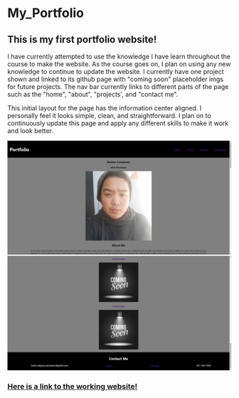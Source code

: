 # My_Portfolio

## This is my first portfolio website!

I have currently attempted to use the knowledge I have learn throughout the course to make the website. As the course goes on, I plan on using any new knowledge to continue to update the website. I currently have one project shown and linked to its github page with "coming soon" placeholder imgs for future projects. The nav bar currently links to different parts of the page such as the "home",  "about", "projects', and "contact me".

This initial layout for the page has the information center aligned. I personally feel it looks simple, clean, and straightforward. I plan on to continuously update this page and apply any different skills to make it work and look better.

![websitePicture](images/screenshot.PNG)
![websitePicture2](images/screenshot2.PNG)

### [Here is a link to the working website!](https://itsnestor.github.io/My_Portfolio/)